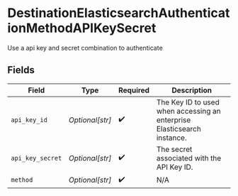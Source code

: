 # DestinationElasticsearchAuthenticationMethodAPIKeySecret

Use a api key and secret combination to authenticate


## Fields

| Field                                                                   | Type                                                                    | Required                                                                | Description                                                             |
| ----------------------------------------------------------------------- | ----------------------------------------------------------------------- | ----------------------------------------------------------------------- | ----------------------------------------------------------------------- |
| `api_key_id`                                                            | *Optional[str]*                                                         | :heavy_check_mark:                                                      | The Key ID to used when accessing an enterprise Elasticsearch instance. |
| `api_key_secret`                                                        | *Optional[str]*                                                         | :heavy_check_mark:                                                      | The secret associated with the API Key ID.                              |
| `method`                                                                | *Optional[str]*                                                         | :heavy_check_mark:                                                      | N/A                                                                     |